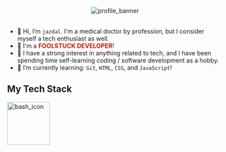 <style>
  @keyframes blink {
    0% {color: red;}
    33% {color: green;}
    66% {color: blue;}
    100% {color: red;}
  }

  .blink {
    animation: blink 1s linear infinite;
  }
</style>

<div align="center">
  <img src="https://github.com/jazdal/jazdal/assets/110282024/84c7cf67-5e5f-4e01-a5e1-440b4fc74cac" alt="profile_banner">
</div>
<br>

- 👋 Hi, I’m `jazdal`. I'm a medical doctor by profession, but I consider myself a tech enthusiast as well.
- 🤪 I'm a <span class="blink"><strong>FOOLSTUCK DEVELOPER</strong></span>!
- 👀 I have a strong interest in anything related to tech, and I have been spending time self-learning coding / software development as a hobby.
- 🌱 I’m currently learning: `Git`, `HTML`, `CSS`, and `JavaScript`!

## My Tech Stack

<div align="left">
  <img src="https://github.com/jazdal/jazdal/assets/110282024/54026c32-9e7e-4ccf-8cd8-478ee23c4c72" alt="bash_icon" width="100" height="100">
</div>

<!---
jazdal/jazdal is a ✨ special ✨ repository because its `README.md` (this file) appears on your GitHub profile.
You can click the Preview link to take a look at your changes.
--->
